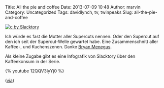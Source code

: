 Title: All the pie and coffee
Date: 2013-07-09 10:48
Author: marvin
Category: Uncategorized
Tags: davidlynch, tv, twinpeaks
Slug: all-the-pie-and-coffee

[![c by Slacktory]({static}/images/Twin-Peaks-coffee-sip-graph-585x600.jpg)](http://slacktory.com/2013/07/twin-peaks-all-the-pie-and-coffee/)

Ich würde es fast die Mutter aller Supercuts nennen. Oder den Supercut
auf den ich seit der Supercut-Welle gewartet habe. Eine Zusammenschnitt
aller Kaffee-, und Kuchenszenen. Danke [Bryan
Menegus](http://gifthorsedentistry.tumblr.com/).

Als kleine Zugabe gibt es eine Infografik von Slacktory über den
Kaffeekonsum in der Serie.

{% youtube 12QQV3lyYj0 %}

([via](http://slacktory.com/2013/07/twin-peaks-all-the-pie-and-coffee/))

